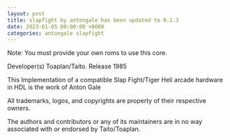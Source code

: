 ```yaml
---
layout: post
title: slapfight by antongale has been updated to 0.1.3
date: 2023-01-05 00:00:00 +0000
categories: antongale slapfight
---
```

Note: You must provide your own roms to use this core.

Developer(s)
    Toaplan/Taito.
Release
    1985

This Implementation of a compatible Slap Fight/Tiger Heli arcade hardware in HDL is the work of Anton Gale

All trademarks, logos, and copyrights are property of their respective owners.

The authors and contributors or any of its maintainers are in no way associated with or endorsed by Taito/Toaplan.
